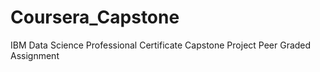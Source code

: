 # Coursera_Capstone
IBM Data Science Professional Certificate Capstone Project Peer Graded Assignment

